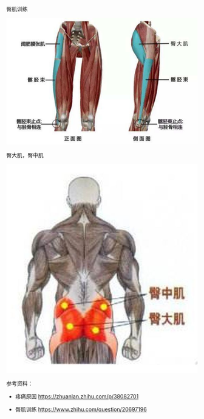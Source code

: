 

臀肌训练



![img](%E8%B7%91%E6%AD%A5%E8%86%9D%E8%BF%90%E5%8A%A8%E5%BA%B7%E5%A4%8D.assets/v2-f5a9603228fb6dd9d59d485d42b6fe7a_720w.jpg)

臀大肌，臀中肌

![img](%E8%B7%91%E6%AD%A5%E8%86%9D%E8%BF%90%E5%8A%A8%E5%BA%B7%E5%A4%8D.assets/v2-53dcef109d1fbcd16de61687e34383f4_720w.jpg)





参考资料：

- 疼痛原因 https://zhuanlan.zhihu.com/p/38082701

- 臀肌训练 https://www.zhihu.com/question/20697196

